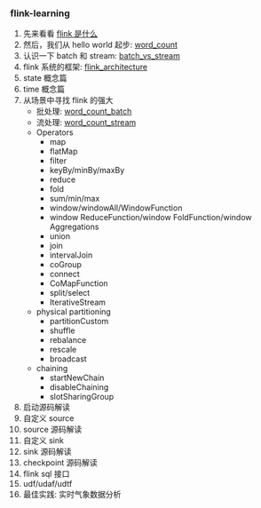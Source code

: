 ### flink-learning

1. 先来看看 [flink 是什么](doc/introduction.md)
2. 然后，我们从 hello world 起步: [word_count](doc/word_count.md)
3. 认识一下 batch 和 stream: [batch_vs_stream](doc/batch_vs_stream.md)
4. flink 系统的框架: [flink_architecture](doc/flink_architecture.md)
5. state 概念篇
6. time 概念篇
7. 从场景中寻找 flink 的强大
    * 批处理: [word_count_batch](doc/word_count_batch.md)
    * 流处理: [word_count_stream](doc/word_count_stream.md)
    * Operators
        + map
        + flatMap
        + filter
        + keyBy/minBy/maxBy
        + reduce
        + fold
        + sum/min/max
        + window/windowAll/WindowFunction
        + window ReduceFunction/window FoldFunction/window Aggregations
        + union
        + join
        + intervalJoin
        + coGroup
        + connect
        + CoMapFunction
        + split/select
        + IterativeStream
    * physical partitioning
        + partitionCustom
        + shuffle
        + rebalance
        + rescale
        + broadcast
    * chaining
        + startNewChain
        + disableChaining
        + slotSharingGroup
8. 启动源码解读
9. 自定义 source
10. source 源码解读
11. 自定义 sink
12. sink 源码解读
13. checkpoint 源码解读
14. flink sql 接口
15. udf/udaf/udtf
16. 最佳实践: 实时气象数据分析

